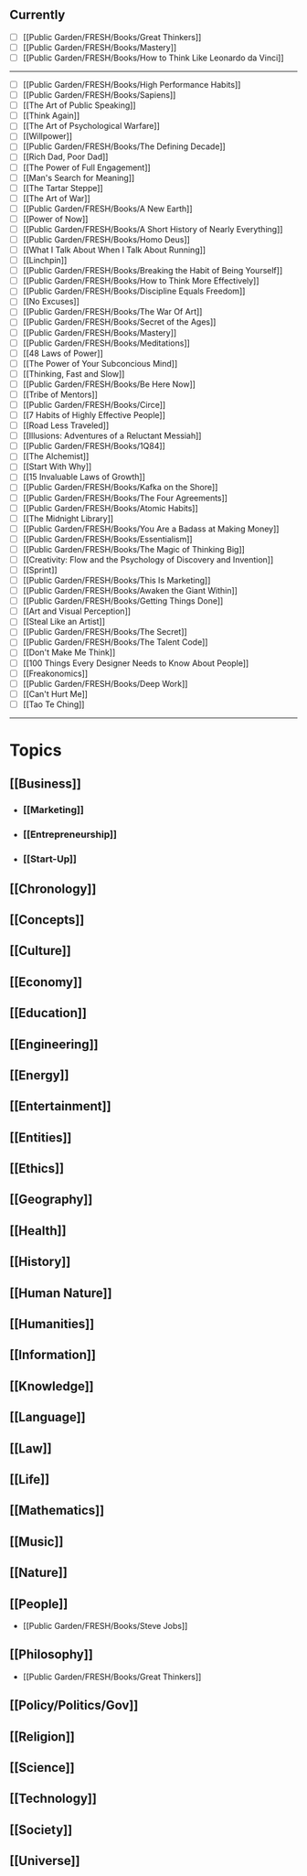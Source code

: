 ## Currently

- [ ] [[Public Garden/FRESH/Books/Great Thinkers]]
- [ ] [[Public Garden/FRESH/Books/Mastery]]
- [ ] [[Public Garden/FRESH/Books/How to Think Like Leonardo da Vinci]]
----
- [ ] [[Public Garden/FRESH/Books/High Performance Habits]]
- [ ] [[Public Garden/FRESH/Books/Sapiens]]
- [ ] [[The Art of Public Speaking]]
- [ ] [[Think Again]]
- [ ] [[The Art of Psychological Warfare]]
- [ ] [[Willpower]]
- [ ] [[Public Garden/FRESH/Books/The Defining Decade]]
- [ ] [[Rich Dad, Poor Dad]]
- [ ] [[The Power of Full Engagement]]
- [ ] [[Man's Search for Meaning]]
- [ ] [[The Tartar Steppe]]
- [ ] [[The Art of War]]
- [ ] [[Public Garden/FRESH/Books/A New Earth]]
- [ ] [[Power of Now]]
- [ ] [[Public Garden/FRESH/Books/A Short History of Nearly Everything]]
- [ ] [[Public Garden/FRESH/Books/Homo Deus]]
- [ ] [[What I Talk About When I Talk About Running]]
- [ ] [[Linchpin]]
- [ ] [[Public Garden/FRESH/Books/Breaking the Habit of Being Yourself]]
- [ ] [[Public Garden/FRESH/Books/How to Think More Effectively]]
- [ ] [[Public Garden/FRESH/Books/Discipline Equals Freedom]]
- [ ] [[No Excuses]]
- [ ] [[Public Garden/FRESH/Books/The War Of Art]]
- [ ] [[Public Garden/FRESH/Books/Secret of the Ages]]
- [ ] [[Public Garden/FRESH/Books/Mastery]]
- [ ] [[Public Garden/FRESH/Books/Meditations]]
- [ ] [[48 Laws of Power]]
- [ ] [[The Power of Your Subconcious Mind]]
- [ ] [[Thinking, Fast and Slow]]
- [ ] [[Public Garden/FRESH/Books/Be Here Now]]
- [ ] [[Tribe of Mentors]]
- [ ] [[Public Garden/FRESH/Books/Circe]]
- [ ] [[7 Habits of Highly Effective People]]
- [ ] [[Road Less Traveled]]
- [ ] [[Illusions: Adventures of a Reluctant Messiah]]
- [ ] [[Public Garden/FRESH/Books/1Q84]]
- [ ] [[The Alchemist]]
- [ ] [[Start With Why]]
- [ ] [[15 Invaluable Laws of Growth]]
- [ ] [[Public Garden/FRESH/Books/Kafka on the Shore]]
- [ ] [[Public Garden/FRESH/Books/The Four Agreements]]
- [ ] [[Public Garden/FRESH/Books/Atomic Habits]]
- [ ] [[The Midnight Library]]
- [ ] [[Public Garden/FRESH/Books/You Are a Badass at Making Money]]
- [ ] [[Public Garden/FRESH/Books/Essentialism]]
- [ ] [[Public Garden/FRESH/Books/The Magic of Thinking Big]]
- [ ] [[Creativity: Flow and the Psychology of Discovery and Invention]]
- [ ] [[Sprint]]
- [ ] [[Public Garden/FRESH/Books/This Is Marketing]]
- [ ] [[Public Garden/FRESH/Books/Awaken the Giant Within]]
- [ ] [[Public Garden/FRESH/Books/Getting Things Done]]
- [ ] [[Art and Visual Perception]]
- [ ] [[Steal Like an Artist]]
- [ ] [[Public Garden/FRESH/Books/The Secret]]
- [ ] [[Public Garden/FRESH/Books/The Talent Code]]
- [ ] [[Don't Make Me Think]]
- [ ] [[100 Things Every Designer Needs to Know About People]]
- [ ] [[Freakonomics]]
- [ ] [[Public Garden/FRESH/Books/Deep Work]]
- [ ] [[Can't Hurt Me]]
- [ ] [[Tao Te Ching]]

-----
# Topics
## [[Business]]
- ### [[Marketing]]
- ### [[Entrepreneurship]]
- ### [[Start-Up]]

## [[Chronology]]

## [[Concepts]]

## [[Culture]]

## [[Economy]]

## [[Education]]

## [[Engineering]]

## [[Energy]]

## [[Entertainment]]

## [[Entities]]

## [[Ethics]]

## [[Geography]]

## [[Health]]

## [[History]]

## [[Human Nature]]

## [[Humanities]]

## [[Information]]

## [[Knowledge]]

## [[Language]]

## [[Law]]

## [[Life]]

## [[Mathematics]]

## [[Music]]

## [[Nature]]

## [[People]]
- [[Public Garden/FRESH/Books/Steve Jobs]]

## [[Philosophy]]
- [[Public Garden/FRESH/Books/Great Thinkers]]

## [[Policy/Politics/Gov]]

## [[Religion]]

## [[Science]]

## [[Technology]]

## [[Society]]

## [[Universe]]





















